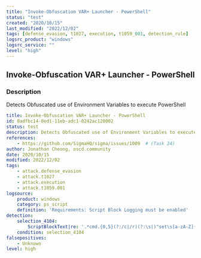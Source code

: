 ```yaml
---
title: "Invoke-Obfuscation VAR+ Launcher - PowerShell"
status: "test"
created: "2020/10/15"
last_modified: "2022/12/02"
tags: [defense_evasion, t1027, execution, t1059_001, detection_rule]
logsrc_product: "windows"
logsrc_service: ""
level: "high"
---
```


## Invoke-Obfuscation VAR+ Launcher - PowerShell

### Description

Detects Obfuscated use of Environment Variables to execute PowerShell

```yml
title: Invoke-Obfuscation VAR+ Launcher - PowerShell
id: 0adfbc14-0ed1-11eb-adc1-0242ac120002
status: test
description: Detects Obfuscated use of Environment Variables to execute PowerShell
references:
    - https://github.com/SigmaHQ/sigma/issues/1009  # (Task 24)
author: Jonathan Cheong, oscd.community
date: 2020/10/15
modified: 2022/12/02
tags:
    - attack.defense_evasion
    - attack.t1027
    - attack.execution
    - attack.t1059.001
logsource:
    product: windows
    category: ps_script
    definition: 'Requirements: Script Block Logging must be enabled'
detection:
    selection_4104:
        ScriptBlockText|re: '.*cmd.{0,5}(?:/c|/r)(?:\s|)"set\s[a-zA-Z]{3,6}.*(?:\{\d\}){1,}\\"\s+?-f(?:.*\)){1,}.*"'
    condition: selection_4104
falsepositives:
    - Unknown
level: high

```
